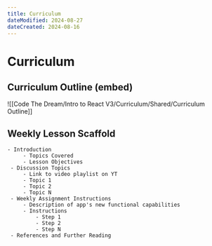 ```yaml
---
title: Curriculum
dateModified: 2024-08-27
dateCreated: 2024-08-16
---
```


# Curriculum

## Curriculum Outline (embed)

![[Code The Dream/Intro to React V3/Curriculum/Shared/Curriculum Outline]]

## Weekly Lesson Scaffold

```text
- Introduction
	 - Topics Covered
	 - Lesson Objectives
 - Discussion Topics
	 - Link to video playlist on YT
	 - Topic 1
	 - Topic 2
	 - Topic N
 - Weekly Assignment Instructions
	 - Description of app's new functional capabilities
	 - Instructions
		 - Step 1
		 - Step 2
		 - Step N
 - References and Further Reading
```
